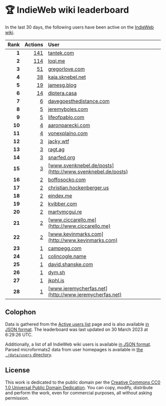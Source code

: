 # 🏆 IndieWeb wiki leaderboard

In the last 30 days, the following users have been active on the [IndieWeb wiki](https://indieweb.org).

| Rank | Actions | User |
|-----:|--------:|:-----|
| **1** | [141](https://indieweb.org/Special:Contributions/Tantek.com) | [tantek.com](http://tantek.com) |
| **2** | [114](https://indieweb.org/Special:Contributions/Loqi.me) | [loqi.me](http://loqi.me) |
| **3** | [51](https://indieweb.org/Special:Contributions/Gregorlove.com) | [gregorlove.com](http://gregorlove.com) |
| **4** | [38](https://indieweb.org/Special:Contributions/Kaja.sknebel.net) | [kaja.sknebel.net](http://kaja.sknebel.net) |
| **5** | [19](https://indieweb.org/Special:Contributions/Jamesg.blog) | [jamesg.blog](http://jamesg.blog) |
| **6** | [14](https://indieweb.org/Special:Contributions/Diptera.casa) | [diptera.casa](http://diptera.casa) |
| **7** | [6](https://indieweb.org/Special:Contributions/Davegoesthedistance.com) | [davegoesthedistance.com](http://davegoesthedistance.com) |
| **8** | [5](https://indieweb.org/Special:Contributions/Jeremyboles.com) | [jeremyboles.com](http://jeremyboles.com) |
| **9** | [5](https://indieweb.org/Special:Contributions/Lifeofpablo.com) | [lifeofpablo.com](http://lifeofpablo.com) |
| **10** | [4](https://indieweb.org/Special:Contributions/Aaronparecki.com) | [aaronparecki.com](http://aaronparecki.com) |
| **11** | [4](https://indieweb.org/Special:Contributions/Vonexplaino.com) | [vonexplaino.com](http://vonexplaino.com) |
| **12** | [3](https://indieweb.org/Special:Contributions/Jacky.wtf) | [jacky.wtf](http://jacky.wtf) |
| **13** | [3](https://indieweb.org/Special:Contributions/Ragt.ag) | [ragt.ag](http://ragt.ag) |
| **14** | [3](https://indieweb.org/Special:Contributions/Snarfed.org) | [snarfed.org](http://snarfed.org) |
| **15** | [3](https://indieweb.org/Special:Contributions/Www.svenknebel.de_posts) | [www.svenknebel.de/posts](http://www.svenknebel.de/posts) |
| **16** | [2](https://indieweb.org/Special:Contributions/Boffosocko.com) | [boffosocko.com](http://boffosocko.com) |
| **17** | [2](https://indieweb.org/Special:Contributions/Christian.hockenberger.us) | [christian.hockenberger.us](http://christian.hockenberger.us) |
| **18** | [2](https://indieweb.org/Special:Contributions/Eindex.me) | [eindex.me](http://eindex.me) |
| **19** | [2](https://indieweb.org/Special:Contributions/Kvibber.com) | [kvibber.com](http://kvibber.com) |
| **20** | [2](https://indieweb.org/Special:Contributions/Martymcgui.re) | [martymcgui.re](http://martymcgui.re) |
| **21** | [2](https://indieweb.org/Special:Contributions/Www.ciccarello.me) | [www.ciccarello.me](http://www.ciccarello.me) |
| **22** | [2](https://indieweb.org/Special:Contributions/Www.kevinmarks.com) | [www.kevinmarks.com](http://www.kevinmarks.com) |
| **23** | [1](https://indieweb.org/Special:Contributions/Campegg.com) | [campegg.com](http://campegg.com) |
| **24** | [1](https://indieweb.org/Special:Contributions/Colincogle.name) | [colincogle.name](http://colincogle.name) |
| **25** | [1](https://indieweb.org/Special:Contributions/David.shanske.com) | [david.shanske.com](http://david.shanske.com) |
| **26** | [1](https://indieweb.org/Special:Contributions/Dym.sh) | [dym.sh](http://dym.sh) |
| **27** | [1](https://indieweb.org/Special:Contributions/Jkphl.is) | [jkphl.is](http://jkphl.is) |
| **28** | [1](https://indieweb.org/Special:Contributions/Www.jeremycherfas.net) | [www.jeremycherfas.net](http://www.jeremycherfas.net) |


## Colophon

Data is gathered from the [Active users list](https://indieweb.org/Special:ActiveUsers) page and is also available [in JSON format](https://github.com/jgarber623/indieweb-wiki-leaderboard/blob/main/data/leaderboard.json). The leaderboard was last updated on 30 March 2023 at 6:29:26 UTC.

Additionally, a list of all IndieWeb wiki users is available [in JSON format](https://github.com/jgarber623/indieweb-wiki-leaderboard/blob/main/data/users.json). Parsed microformats2 data from user homepages is available in [the `./data/users` directory](https://github.com/jgarber623/indieweb-wiki-leaderboard/blob/main/data/users).

## License

This work is dedicated to the public domain per the [Creative Commons CC0 1.0 Universal Public Domain Dedication](https://creativecommons.org/publicdomain/zero/1.0/). You can copy, modify, distribute and perform the work, even for commercial purposes, all without asking permission.
